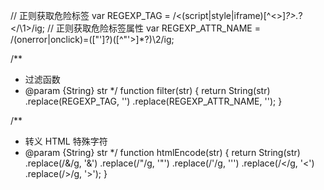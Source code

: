 // 正则获取危险标签
var REGEXP_TAG = /<(script|style|iframe)[^<>]*?>.*?<\/\1>/ig;
// 正则获取危险标签属性
var REGEXP_ATTR_NAME = /(onerror|onclick)=([\"\']?)([^\"\'>]*?)\2/ig;

/**
 * 过滤函数
 * @param {String} str
 */
function filter(str) {
  return String(str)
    .replace(REGEXP_TAG, '')
    .replace(REGEXP_ATTR_NAME, '');
}

/**
 * 转义 HTML 特殊字符
 * @param {String} str
 */
function htmlEncode(str) {
  return String(str)
    .replace(/&/g, '&amp;')
    .replace(/"/g, '&quot;')
    .replace(/'/g, '&#39;')
    .replace(/</g, '&lt;')
    .replace(/>/g, '&gt;');
}